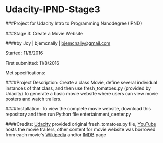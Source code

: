# Udacity-IPND-Stage3
###Project for Udacity Intro to Programming Nanodegree (IPND)

###Stage 3: Create a Movie Website

####by Joy | bjemcnally | bjemcnally@gmail.com

Started: 11/8/2016

First submitted: 11/8/2016

Met specifications:

####Project Description: 
Create a class Movie, define several individual instances of that class, and then use fresh_tomatoes.py (provided by Udacity) to generate a basic movie website where users can view movie posters and watch trailers.

####Installation: 
To view the complete movie website, download this repository and then run Python file entertainment_center.py

####Credits: 
[Udacity](http://www.udacity.com) provided original fresh_tomatoes.py file, [YouTube](http://www.youtube.com) hosts the movie trailers, other content for movie website was borrowed from each movie's [Wikipedia](http://www.wikipedia.com) and/or [IMDB](http://www.imdb.com) page


